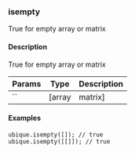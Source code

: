 ### isempty
True for empty array or matrix


#### Description

True for empty array or matrix


|Params|Type|Description
|---------|----|-----------
`` | [array|matrix] | x input matrix


#### Examples

```js@example
ubique.isempty([]); // true
ubique.isempty([[]]); // true
```

